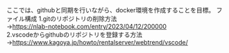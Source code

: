 ここでは、githubと同期を行いながら、docker環境を作成することを目標。
ファイル構成
1.gitのリポジトリの削除方法<br>
→https://nlab-notebook.com/entry/2023/04/12/200000<br>
2.vscodeからgithubのリポジトリを登録する方法<br> 
→https://www.kagoya.jp/howto/rentalserver/webtrend/vscode/
